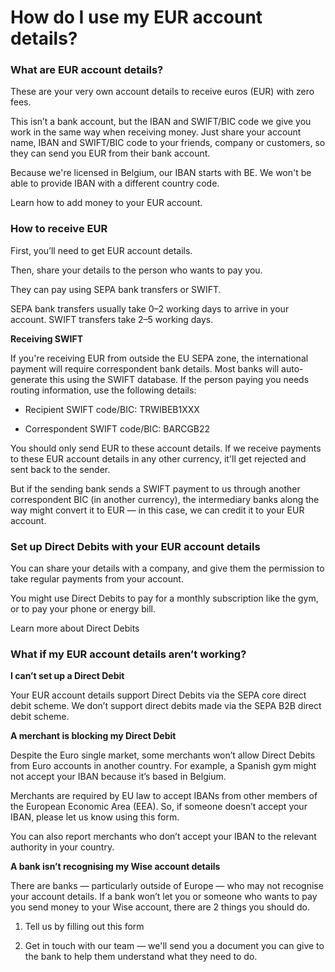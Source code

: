 # How do I use my EUR account details?

### What are EUR account details?

These are your very own account details to receive euros (EUR) with zero fees.

This isn’t a bank account, but the IBAN and SWIFT/BIC code we give you work in the same way when receiving money. Just share your account name, IBAN and SWIFT/BIC code to your friends, company or customers, so they can send you EUR from their bank account.

Because we're licensed in Belgium, our IBAN starts with BE. We won't be able to provide IBAN with a different country code.

Learn how to add money to your EUR account.

### How to receive EUR

First, you’ll need to get EUR account details.

Then, share your details to the person who wants to pay you.

They can pay using SEPA bank transfers or SWIFT.

SEPA bank transfers usually take 0–2 working days to arrive in your account. SWIFT transfers take 2–5 working days. 

**Receiving SWIFT**

If you're receiving EUR from outside the EU SEPA zone, the international payment will require correspondent bank details. Most banks will auto-generate this using the SWIFT database. If the person paying you needs routing information, use the following details:

  * Recipient SWIFT code/BIC: TRWIBEB1XXX

  * Correspondent SWIFT code/BIC: BARCGB22




You should only send EUR to these account details. If we receive payments to these EUR account details in any other currency, it'll get rejected and sent back to the sender.

But if the sending bank sends a SWIFT payment to us through another correspondent BIC (in another currency), the intermediary banks along the way might convert it to EUR — in this case, we can credit it to your EUR account. 

### Set up Direct Debits with your EUR account details 

You can share your details with a company, and give them the permission to take regular payments from your account. 

You might use Direct Debits to pay for a monthly subscription like the gym, or to pay your phone or energy bill.

Learn more about Direct Debits

### What if my EUR account details aren’t working?

 **I can’t set up a Direct Debit**

Your EUR account details support Direct Debits via the SEPA core direct debit scheme. We don’t support direct debits made via the SEPA B2B direct debit scheme.

 **A merchant is blocking my Direct Debit**

Despite the Euro single market, some merchants won’t allow Direct Debits from Euro accounts in another country. For example, a Spanish gym might not accept your IBAN because it’s based in Belgium.

Merchants are required by EU law to accept IBANs from other members of the European Economic Area (EEA). So, if someone doesn’t accept your IBAN, please let us know using this form. 

You can also report merchants who don’t accept your IBAN to the relevant authority in your country. 

**A bank isn’t recognising my Wise account details**

There are banks — particularly outside of Europe — who may not recognise your account details. If a bank won’t let you or someone who wants to pay you send money to your Wise account, there are 2 things you should do.

  1. Tell us by filling out this form

  2. Get in touch with our team — we'll send you a document you can give to the bank to help them understand what they need to do.